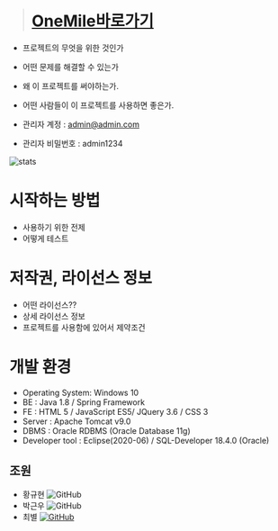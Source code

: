> # [OneMile바로가기](http://www.sysout.co.kr/onemile)
- 프로젝트의 무엇을 위한 것인가
- 어떤 문제를 해결할 수 있는가
- 왜 이 프로젝트를 써야하는가.
- 어떤 사람들이 이 프로젝트를 사용하면 좋은가.

- 관리자 계정 : admin@admin.com
- 관리자 비밀번호 : admin1234

![stats](https://github-readme-stats.vercel.app/api?username=beetrbgus&theme=dark&show_icons=true)
# 시작하는 방법 
- 사용하기 위한 전제
- 어떻게 테스트

# 저작권, 라이선스 정보
- 어떤 라이선스??
- 상세 라이선스 정보
- 프로젝트를 사용함에 있어서 제약조건

# 개발 환경
* Operating System: Windows 10
* BE : Java 1.8 / Spring Framework
* FE : HTML 5 / JavaScript ES5/ JQuery 3.6 / CSS 3
* Server : Apache Tomcat v9.0
* DBMS : Oracle RDBMS (Oracle Database 11g)
* Developer tool : Eclipse(2020-06) / SQL-Developer 18.4.0 (Oracle)

## 조원
- 황규현 ![GitHub](https://img.shields.io/badge/github-%23121011.svg?style=for-the-badge&logo=github&logoColor=white)
- 박근우 ![GitHub](https://img.shields.io/badge/github-%23121011.svg?style=for-the-badge&logo=github&logoColor=white)
- 최별 [![GitHub](https://img.shields.io/badge/github-%23121011.svg?style=for-the-badge&logo=github&logoColor=white)](https://github.com/ChoeByeol)
